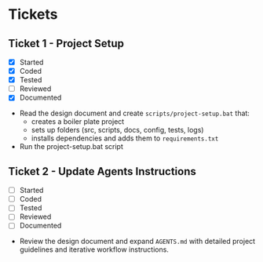 # Tickets

## Ticket 1 - Project Setup
- [x] Started
- [x] Coded
- [x] Tested
- [ ] Reviewed
- [x] Documented
- Read the design document and create `scripts/project-setup.bat` that:
  - creates a boiler plate project
  - sets up folders (src, scripts, docs, config, tests, logs)
  - installs dependencies and adds them to `requirements.txt`
- Run the project-setup.bat script
## Ticket 2 - Update Agents Instructions
- [ ] Started
- [ ] Coded
- [ ] Tested
- [ ] Reviewed
- [ ] Documented
- Review the design document and expand `AGENTS.md` with detailed project guidelines and iterative workflow instructions.